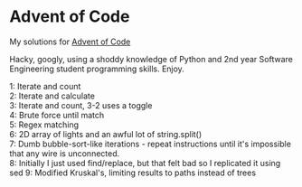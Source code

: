 # Advent of Code
My solutions for <a href="http://adventofcode.com/">Advent of Code</a>

Hacky, googly, using a shoddy knowledge of Python and 2nd year Software Engineering student programming skills. Enjoy.

1: Iterate and count    
2: Iterate and calculate    
3: Iterate and count, 3-2 uses a toggle    
4: Brute force until match    
5: Regex matching    
6: 2D array of lights and an awful lot of string.split()    
7: Dumb bubble-sort-like iterations - repeat instructions until it's impossible that any wire is unconnected.    
8: Initially I just used find/replace, but that felt bad so I replicated it using sed
9: Modified Kruskal's, limiting results to paths instead of trees